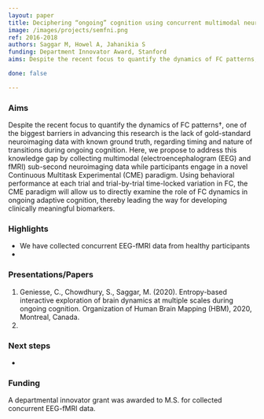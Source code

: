 ```yaml
---
layout: paper
title: Deciphering “ongoing” cognition using concurrent multimodal neuroimaging and continuous multitask paradigm
image: /images/projects/semfni.png
ref: 2016-2018
authors: Saggar M, Howel A, Jahanikia S
funding: Department Innovator Award, Stanford
aims: Despite the recent focus to quantify the dynamics of FC patterns, one of the biggest barriers in advancing this research is the lack of gold-standard neuroimaging data with known ground truth, regarding timing and nature of transitions during ongoing cognition. Here, we addressed this by collecting multimodal (electroencephalogram (EEG) and fMRI) sub-second neuroimaging data while participants engage in a Continuous Multitask Experimental (CME) paradigm. Using behavioral performance at each trial and trial-by-trial time-locked variation in FC, the CME paradigm will allow us to directly examine the role of FC dynamics in ongoing adaptive cognition, thereby leading the way for developing clinically meaningful biomarkers.

done: false

---
```


### Aims
Despite the recent focus to quantify the dynamics of FC patterns†, one of the biggest barriers in advancing this research is the lack of gold-standard neuroimaging data with known ground truth, regarding timing and nature of transitions during ongoing cognition. Here, we propose to address this knowledge gap by collecting multimodal (electroencephalogram (EEG) and fMRI) sub-second neuroimaging data while participants engage in a novel Continuous Multitask Experimental (CME) paradigm. Using behavioral performance at each trial and trial-by-trial time-locked variation in FC, the CME paradigm will allow us to directly examine the role of FC dynamics in ongoing adaptive cognition, thereby leading the way for developing clinically meaningful biomarkers.

### Highlights
- We have collected concurrent EEG-fMRI data from healthy participants
- 

### Presentations/Papers
1. Geniesse, C., Chowdhury, S., Saggar, M. (2020). Entropy-based interactive exploration of brain dynamics at multiple scales during ongoing cognition. Organization of Human Brain Mapping (HBM), 2020, Montreal, Canada. 
2. 

### Next steps
- 

### Funding
A departmental innovator grant was awarded to M.S. for collected concurrent EEG-fMRI data.
